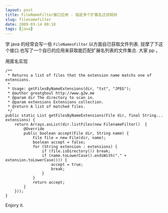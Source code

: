 ```yaml
---
layout: post
title: FileNameFilter接口应用 - 指定多个扩展名过滤规则
slug: filenamefilter
date: 2009-03-14 08:18
tags: [java]
---
```


学 java 的经常会写一些 `FileNamesFilter` 以方面自已获取文件列表.
捉摩了下这个接口.也写了一个自已的应用来获取能匹配扩展名列表的文件集合.
大家 pp 。

用匿名实现

    /**
     * Returns a list of files that the extension name matchs one of extensions.
     * 
     * Usage: getFilesByNameExtensions(dir, "txt", "JPEG");
     * @author greatghoul http://www.g2w.me
     * @param dir The directory to scan in.
     * @param extensions Extensions collection.
     * @return A list of matched files.
     */
    public static List getFilesByNameExtensions(File dir, final String... extensions) {
        return Arrays.asList(dir.listFiles(new FilenameFilter()  {
            @Override
            public boolean accept(File dir, String name) {
                File file = new File(dir, name);
                boolean accept = false;
                for (String extension : extensions) {
                    if (file.isDirectory()) break;
                    if (name.toLowerCase().endsWith("." + extension.toLowerCase())) {
                        accept = true;
                        break;
                    }
                }
                return accept;
            }    
        }));
    }

Enjory it.
